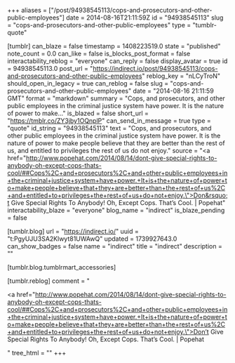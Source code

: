 +++
aliases = ["/post/94938545113/cops-and-prosecutors-and-other-public-employees"]
date = 2014-08-16T21:11:59Z
id = "94938545113"
slug = "cops-and-prosecutors-and-other-public-employees"
type = "tumblr-quote"

[tumblr]
can_blaze = false
timestamp = 1408223519.0
state = "published"
note_count = 0.0
can_like = false
is_blocks_post_format = false
interactability_reblog = "everyone"
can_reply = false
display_avatar = true
id = 94938545113.0
post_url = "https://indirect.io/post/94938545113/cops-and-prosecutors-and-other-public-employees"
reblog_key = "nLCyTroN"
should_open_in_legacy = true
can_reblog = false
slug = "cops-and-prosecutors-and-other-public-employees"
date = "2014-08-16 21:11:59 GMT"
format = "markdown"
summary = "Cops, and prosecutors, and other public employees in the criminal justice system have power. It is the nature of power to make..."
is_blazed = false
short_url = "https://tmblr.co/ZY3jby1OQnplP"
can_send_in_message = true
type = "quote"
id_string = "94938545113"
text = "Cops, and prosecutors, and other public employees in the criminal justice system have power. It is the nature of power to make people believe that they are better than the rest of us, and entitled to privileges the rest of us do not enjoy."
source = "<a href=\"http://www.popehat.com/2014/08/14/dont-give-special-rights-to-anybody-oh-except-cops-thats-cool/##Cops%2C+and+prosecutors%2C+and+other+public+employees+in+the+criminal+justice+system+have+power.+It+is+the+nature+of+power+to+make+people+believe+that+they+are+better+than+the+rest+of+us%2C+and+entitled+to+privileges+the+rest+of+us+do+not+enjoy.\">Don&rsquo;t Give Special Rights To Anybody! Oh, Except Cops. That&rsquo;s Cool. | Popehat</a>"
interactability_blaze = "everyone"
blog_name = "indirect"
is_blaze_pending = false

[tumblr.blog]
url = "https://indirect.io/"
uuid = "t:PgyUJU3SA2Klwyt81UWAwQ"
updated = 1739927643.0
can_show_badges = false
name = "indirect"
title = "indirect"
description = ""

[tumblr.blog.tumblrmart_accessories]

[tumblr.reblog]
comment = "<p><a href=\"http://www.popehat.com/2014/08/14/dont-give-special-rights-to-anybody-oh-except-cops-thats-cool/##Cops%2C+and+prosecutors%2C+and+other+public+employees+in+the+criminal+justice+system+have+power.+It+is+the+nature+of+power+to+make+people+believe+that+they+are+better+than+the+rest+of+us%2C+and+entitled+to+privileges+the+rest+of+us+do+not+enjoy.\">Don’t Give Special Rights To Anybody! Oh, Except Cops. That’s Cool. | Popehat</a></p>"
tree_html = ""
+++
